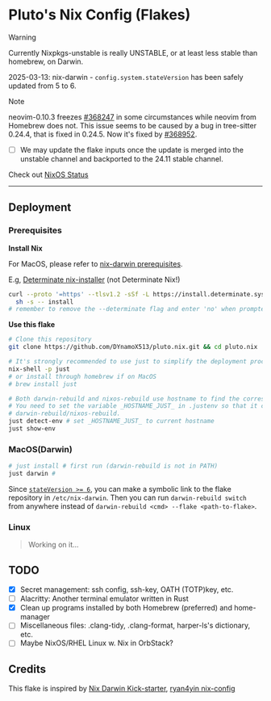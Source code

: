 # Pluto's Nix Config (Flakes)

> [!WARNING]
> Currently Nixpkgs-unstable is really UNSTABLE, or at least less stable than homebrew, on Darwin.
>
> 2025-03-13: nix-darwin - `config.system.stateVersion` has been safely updated from 5 to 6.

> [!NOTE]
> neovim-0.10.3 freezes [#368247](https://github.com/NixOS/nixpkgs/issues/368247) in some
> circumstances while neovim from Homebrew does not.
> This issue seems to be caused by a bug in tree-sitter 0.24.4, that is fixed in 0.24.5.
> Now it's fixed by [#368952](https://github.com/NixOS/nixpkgs/pull/368952).
> - [ ] We may update the flake inputs once the update is merged into the unstable channel
> and backported to the 24.11 stable channel.
>
> Check out [NixOS Status](https://status.nixos.org)

---

## Deployment

### Prerequisites

**Install Nix**

For MacOS, please refer to [nix-darwin prerequisites](https://github.com/LnL7/nix-darwin#prerequisites).

E.g, [Determinate nix-installer](https://github.com/DeterminateSystems/nix-installer) (not Determinate Nix!)
```bash
curl --proto '=https' --tlsv1.2 -sSf -L https://install.determinate.systems/nix | \
  sh -s -- install
# remember to remove the --determinate flag and enter 'no' when prompted  to use vanilla upstream Nix
```

**Use this flake**

```bash
# Clone this repository
git clone https://github.com/DYnamoX513/pluto.nix.git && cd pluto.nix

# It's strongly recommended to use just to simplify the deployment process
nix-shell -p just
# or install through homebrew if on MacOS
# brew install just

# Both darwin-rebuild and nixos-rebuild use hostname to find the corresponding output by default.
# You need to set the variable _HOSTNAME_JUST_ in .justenv so that it can be picked up by just and passed to
# darwin-rebuild/nixos-rebuild.
just detect-env # set _HOSTNAME_JUST_ to current hostname
just show-env
```

### MacOS(Darwin)

```bash
# just install # first run (darwin-rebuild is not in PATH)
just darwin #
```

Since [`stateVersion >= 6`](https://daiderd.com/nix-darwin/manual/index.html#opt-environment.darwinConfig),
you can make a symbolic link to the flake repository in `/etc/nix-darwin`. Then you can run
`darwin-rebuild switch` from anywhere instead of `darwin-rebuild <cmd> --flake <path-to-flake>`.

### Linux

> Working on it...

## TODO

- [x] Secret management: ssh config, ssh-key, OATH (TOTP)key, etc.
- [ ] Alacritty: Another terminal emulator written in Rust
- [x] Clean up programs installed by both Homebrew (preferred) and home-manager
- [ ] Miscellaneous files: .clang-tidy, .clang-format, harper-ls's dictionary, etc.
- [ ] Maybe NixOS/RHEL Linux w. Nix in OrbStack?

## Credits

This flake is inspired by [Nix Darwin Kick-starter](https://github.com/ryan4yin/nix-darwin-kickstarter),
[ryan4yin nix-config](https://github.com/ryan4yin/nix-config)
